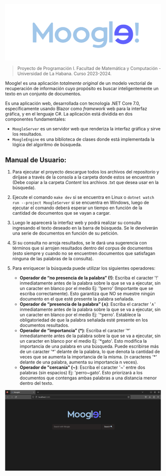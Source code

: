 ![](favicon.ico)
> Proyecto de Programación I.
> Facultad de Matemática y Computación - Universidad de La Habana.
> Curso 2023-2024.

Moogle! es una aplicación *totalmente original* de un modelo vectorial de recuperación de información cuyo propósito es buscar inteligentemente un texto en un conjunto de documentos.

Es una aplicación web, desarrollada con tecnología .NET Core 7.0, específicamente usando Blazor como *framework* web para la interfaz gráfica, y en el lenguaje C#.
La aplicación está dividida en dos componentes fundamentales:
- `MoogleServer` es un servidor web que renderiza la interfaz gráfica y sirve los resultados.
- `MoogleEngine` es una biblioteca de clases donde está implementada la lógica del algoritmo de búsqueda.
## Manual de Usuario:
1. Para ejecutar el proyecto descargue todos los archivos del repositorio y diríjase a través de la consola a la carpeta donde estos se encuentran (Debe copiar a la carpeta _Content_ los archivos .txt que desea usar en la búsqueda).
2. Ejecute el comando `make dev` si se encuentra en Linux o `dotnet watch run --project MoogleServer` si se encuentra en Windows, luego de ejecutar el comando deberá esperar un tiempo en función de la cantidad de documentos que se vayan a cargar.
3. Luego le aparecerá la interfaz web y podrá realizar su consulta ingresando el texto deseado en la barra de búsqueda. Se le devolverán una serie de documentos en función de su petición.
4. Si su consulta no arroja resultados, se le dará una sugerencia con términos que si arrojen resultados dentro del corpus de documentos (esto siempre y cuando no se encuentren documentos que satisfagan ninguna de las palabras de la consulta).
5. Para enriquecer la búsqueda puede utilizar los siguientes operadores:
    
    - **Operador de “no presencia de la palabra” (!)**: Escriba el caracter '!' inmediatamente antes de la palabra sobre la que se va a ejecutar, sin un caracter en blanco por el medio Ej: '!perro' (Importante que se escriba correctamente). Esto garantiza que NO se muestre ningún documento en el que esté presente la palabra señalada.
    - **Operador de “presencia de la palabra” (∧)**: Escriba el caracter '∧' inmediatamente antes de la palabra sobre la que se va a ejecutar, sin un caracter en blanco por el medio Ej: '^perro'. Establece la obligatoriedad de que la palabra señalada esté presente en los documentos resultados.
    - **Operador de “importancia” (*)**: Escriba el caracter '\*' inmediatamente antes de la palabra sobre la que se va a ejecutar, sin un caracter en blanco por el medio Ej: '\*gato'. Esto modifica la importancia de una palabra en una búsqueda. Puede escribirse más de un caracter '\*' delante de la palabra, lo que denota la cantidad de veces que se aumenta la importancia de la misma. (n caracteres '\*' delante de una palabra, aumenta su importancia n veces).
    - **Operador de "cercanía" (~)**: Escriba el caracter '~' entre dos palabras (sin espacios) Ej: 'perro~gato'. Esto priorizará a los documentos que contengas ambas palabras a una distancia menor dentro del texto.



![](Interfaz.png)
